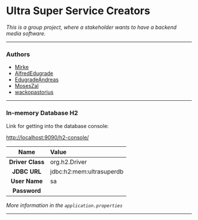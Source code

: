 # Ultra Super Service Creators

*This is a group project, where a stakeholder wants to have a backend media software.*

---
### Authors


* [Mirke](https://github.com/Mirke) 
* [AlfredEdugrade](https://github.com/AlfredEdugrade)
* [EdugradeAndreas](https://github.com/EdugradeAndreas)
* [MosesZal](https://github.com/MosesZal)
* [wackopastorius](https://github.com/wackopastorius)

---

### In-memory Database H2

Link for getting into the database console:

[http://localhost:9090/h2-console/](http://localhost:9090/h2-console/)

|       Name       | Value                    |
|:----------------:|:-------------------------|
| **Driver Class** | org.h2.Driver            |
|   **JDBC URL**   | jdbc:h2:mem:ultrasuperdb |
|  **User Name**   | sa                       |
|   **Password**   |                          |

*More information in the `application.properties`*

---
